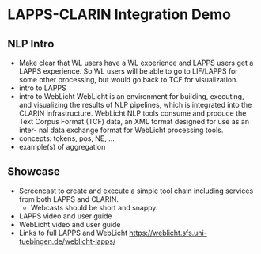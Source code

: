 # LAPPS-CLARIN Integration Demo

## NLP Intro
* Make clear that WL users have a WL experience and LAPPS users get a LAPPS experience. So WL users will be able to go to LIF/LAPPS for some other processing, but would go back to TCF for visualization.
* intro to LAPPS
* intro to WebLicht
WebLicht is an environment for building, executing, and visualizing the results of NLP pipelines, which is integrated into the CLARIN infrastructure. WebLicht NLP tools consume and produce the Text Corpus Format (TCF) data, an XML format designed for use as an inter- nal data exchange format for WebLicht processing tools.
* concepts: tokens, pos, NE, …
* example(s) of aggregation

## Showcase
* Screencast to create and execute a simple tool chain including services from both LAPPS and CLARIN.
    * Webcasts should be short and snappy.
* LAPPS video and user guide
* WebLicht video and user guide 
* Links to full LAPPS and WebLicht
https://weblicht.sfs.uni-tuebingen.de/weblicht-lapps/

